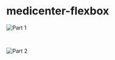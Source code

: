 # medicenter-flexbox


![Part 1](https://user-images.githubusercontent.com/103329909/166492564-542e7247-00df-40bc-b1c3-0e3d4d778a90.gif)

<br>

![Part 2](https://user-images.githubusercontent.com/103329909/166492844-da69de12-0fd2-4a35-985c-5fa17349b209.gif)
